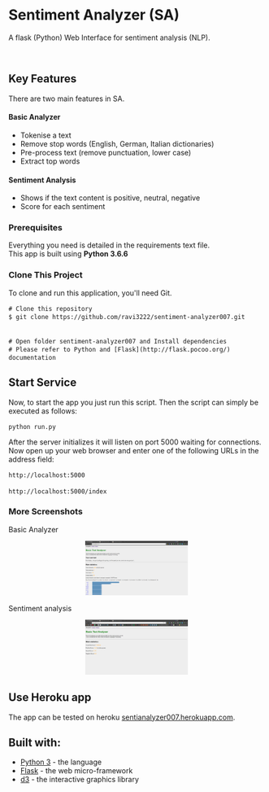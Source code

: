 # Sentiment Analyzer (SA)

A flask (Python) Web Interface for sentiment analysis (NLP).

<p align="center">
<img src="https://github.com/ravi3222/sentiment-analyzer007/blob/master/images/home.PNG" alt="Drawing" style="width:0%;"/>
</p>

## Key Features
There are two main features in SA.

#### Basic Analyzer
* Tokenise a text
* Remove stop words (English, German, Italian dictionaries)
* Pre-process text (remove punctuation, lower case)
* Extract top words

#### Sentiment Analysis
* Shows if the text content is positive, neutral, negative
* Score for each sentiment


### Prerequisites

Everything you need is detailed in the requirements text file.  
This app is built using **Python 3.6.6**


### Clone This Project

To clone and run this application, you'll need Git.

    # Clone this repository
    $ git clone https://github.com/ravi3222/sentiment-analyzer007.git
    

    # Open folder sentiment-analyzer007 and Install dependencies
    # Please refer to Python and [Flask](http://flask.pocoo.org/) documentation

## Start Service
Now, to start the app you just run this script. Then the script can simply be executed as follows:

    python run.py

After the server initializes it will listen on port 5000 waiting for connections.  
Now open up your web browser and enter one of the following URLs in the address field:

    http://localhost:5000

    http://localhost:5000/index

### More Screenshots
Basic Analyzer

<p align="center">
<img src="https://github.com/ravi3222/sentiment-analyzer007/blob/master/images/basic_analyzer.PNG" alt="Drawing" style="width:40%;"/>
</p>

Sentiment analysis

<p align="center">
<img src="https://github.com/ravi3222/sentiment-analyzer007/blob/master/images/sent_analyzer.PNG" alt="Drawing" style="width:40%;"/>
</p>

## Use Heroku app

The app can be tested on heroku [sentianalyzer007.herokuapp.com](https://sentianalyzer007.herokuapp.com/).


## Built with:

* [Python 3](https://www.python.org/downloads/) - the language
* [Flask](http://flask.pocoo.org/) - the web micro-framework
* [d3](https://d3js.org/) - the interactive graphics library
